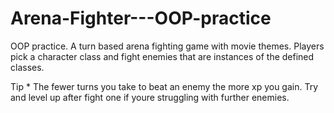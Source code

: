 # Arena-Fighter---OOP-practice
OOP practice. A turn based arena fighting game with movie themes. Players pick a character class and fight enemies that are instances of the defined classes.

Tip * The fewer turns you take to beat an enemy the more xp you gain. Try and level up after fight one if youre struggling with further enemies.
